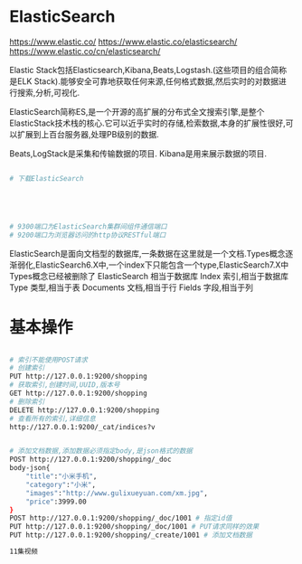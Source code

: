 

# ElasticSearch

https://www.elastic.co/
https://www.elastic.co/elasticsearch/
https://www.elastic.co/cn/elasticsearch/


Elastic Stack包括Elasticsearch,Kibana,Beats,Logstash.(这些项目的组合简称是ELK Stack).能够安全可靠地获取任何来源,任何格式数据,然后实时的对数据进行搜索,分析,可视化.

ElasticSearch简称ES,是一个开源的高扩展的分布式全文搜索引擎,是整个ElasticStack技术栈的核心.它可以近乎实时的存储,检索数据,本身的扩展性很好,可以扩展到上百台服务器,处理PB级别的数据.

Beats,LogStack是采集和传输数据的项目.
Kibana是用来展示数据的项目.




```bash

# 下载ElasticSearch





# 9300端口为ElasticSearch集群间组件通信端口
# 9200端口为浏览器访问的http协议RESTful端口


```

ElasticSearch是面向文档型的数据库,一条数据在这里就是一个文档.Types概念逐渐弱化,ElasticSearch6.X中,一个index下只能包含一个type,ElasticSearch7.X中Types概念已经被删除了
ElasticSearch 相当于数据库
Index 索引,相当于数据库
Type 类型,相当于表
Documents 文档,相当于行
Fields 字段,相当于列



# 基本操作

```bash

# 索引不能使用POST请求
# 创建索引
PUT http://127.0.0.1:9200/shopping
# 获取索引,创建时间,UUID,版本号
GET http://127.0.0.1:9200/shopping
# 删除索引
DELETE http://127.0.0.1:9200/shopping
# 查看所有的索引,详细信息
http://127.0.0.1:9200/_cat/indices?v


```

```bash

# 添加文档数据,添加数据必须指定body,是json格式的数据
POST http://127.0.0.1:9200/shopping/_doc
body-json{
    "title":"小米手机",
    "category":"小米",
    "images":"http://www.gulixueyuan.com/xm.jpg",
    "price":3999.00
}
POST http://127.0.0.1:9200/shopping/_doc/1001 # 指定id值
PUT http://127.0.0.1:9200/shopping/_doc/1001 # PUT请求同样的效果
PUT http://127.0.0.1:9200/shopping/_create/1001 # 添加文档数据

11集视频




```















